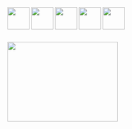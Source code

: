 
<div>
  <img height='50px' src="https://cdn.jsdelivr.net/gh/devicons/devicon/icons/python/python-original.svg" />
  <img height='50px' src="https://cdn.jsdelivr.net/gh/devicons/devicon/icons/csharp/csharp-line.svg" />
  <img height='50px' src="https://cdn.jsdelivr.net/gh/devicons/devicon/icons/javascript/javascript-plain.svg" />
  <img height='50px'src="https://cdn.jsdelivr.net/gh/devicons/devicon/icons/django/django-plain-wordmark.svg" />
  <img height='50px'src="https://cdn.jsdelivr.net/gh/devicons/devicon/icons/unity/unity-original.svg" />
    <div style="padding-top:25px">
      <img height='180em' width="250em"src="https://github-readme-stats.vercel.app/api/top-langs/?username=wOL-Lucas&size_weight=0.5&count_weight=0.5&theme=dracula">
    </div>
  </div>
